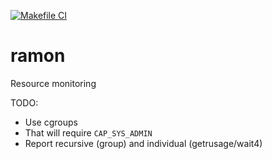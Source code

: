 [![Makefile CI](https://github.com/mtzguido/ramon/actions/workflows/ci.yml/badge.svg)](https://github.com/mtzguido/ramon/actions/workflows/ci.yml)
# ramon
Resource monitoring

TODO:
- Use cgroups
- That will require `CAP_SYS_ADMIN`
- Report recursive (group) and individual (getrusage/wait4)
